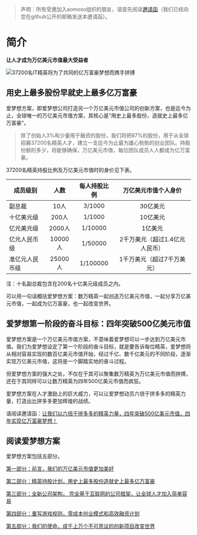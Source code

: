 >声明：所有受邀加入aomoxo组织的朋友，请首先阅读[邀请函](https://github.com/aomoxo/founders-letter)（我们已经向您在github公开的邮箱发送本邀请函）。

# 简介

**让人才成为万亿美元市值最大受益者**

![37200名IT精英将为了共同的亿万富豪梦想而携手拼搏](https://cdn.jsdelivr.net/gh/aomoxo/aomoxo-plan@latest/images/team-members.jpg)

## 用史上最多股份早就史上最多亿万富豪

爱梦想方案，即爱梦想公司打造另一个万亿美元市值公司的创新方案，也是迄今为止，全球唯一的万亿美元市值方案，其核心是“用史上最多股份，造就史上最多亿万富豪”。

>除了创始人3%和少量用于融资的股份，我们将把87%的股份，用于从全球招募37200名精英人才，建立一支迄今为止最为雄心勃勃的创业团队。持股份额的多少，将能够确保，万亿美元市值，每位团队成员人人都成为亿万富豪。

37200名精英持股比例及万亿美元市值时的身价见下表。

成员级别|人数|每人持股比例|万亿美元市值个人身价
---|:---:|:---:|:---:
副总裁|10人|3/1000|30亿美元
十亿美元级|200人|1/1000|10亿美元
亿元美元级|2000人|1/10000|1亿美元
亿元人民币级|10000人|1/50000|2千万美元（超过1.4亿元人民币）
准亿元人民币级|25000人|1/100000|1千万美元（超过7千万美元）

注：十名副总裁包含在200名十亿美元级成员之内。

可以用一句话概括爱梦想方案：数万精英一起创造万亿美元市值，一起分享万亿美元市值，一起成为亿万富豪，也一起改变世界。

## 爱梦想第一阶段的奋斗目标：四年突破500亿美元市值

爱梦想方案是一个万亿美元市值方案，不意味着爱梦想可以一步达到万亿美元市值。我们为爱梦想设定了第一个阶段的奋斗目标，就是要告诉每位精英，爱梦想将从相对容易实现的数百亿美元市值开始，经过千亿、数千亿美元的不同阶段，逐渐实现万亿美元市值，这将是一个脚踏实地的奋斗过程。

但爱梦想方案的强大之处，不仅在于其可以聚集数万精英为万亿美元市值而拼搏，还在于其同样可以让数万精英为四年500亿美元市值而疯狂。

爱梦想方案在人才激励上的巨大威力，可以让爱梦想动员六倍于拼多多的精英力量，打造出比拼多多更加辉煌的战绩。

请阅读邀请函：[让我们以六倍于拼多多的精英力量，四年突破500亿美元市值，四年实现亿万富豪梦想！](https://github.com/aomoxo/founders-letter)

## 阅读爱梦想方案

爱梦想方案包括五部分。

[第一部分：前言，我们的万亿美元市值更加美好](https://github.com/aomoxo/aomoxo-plan/tree/master/docs/chapter-one)

[第二部分：精英持股计划，用史上最多股份造就史上最多亿万富豪](https://github.com/aomoxo/aomoxo-plan/tree/master/docs/chapter-two)

[第三部分：全新公司架构， 完全基于互联网的公司框架，让全球人才加入简单容易](https://github.com/aomoxo/aomoxo-plan/tree/master/docs/chapter-three)

[第四部分：重写游戏规则，零成本创业模式和高效融资计划](https://github.com/aomoxo/aomoxo-plan/tree/master/docs/chapter-four)

[第五部分：我们的使命，成千上万个不可思议的创新项目改变世界](https://github.com/aomoxo/aomoxo-plan/tree/master/docs/chapter-five)
